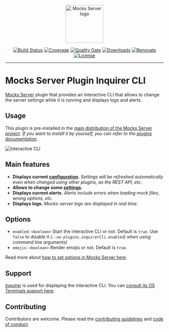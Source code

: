 <p align="center"><a href="https://mocks-server.org" target="_blank" rel="noopener noreferrer"><img width="120" src="https://www.mocks-server.org/img/logo_120.png" alt="Mocks Server logo"></a></p>

<p align="center">
  <a href="https://github.com/mocks-server/main/actions?query=workflow%3Abuild+branch%3Amaster"><img src="https://github.com/mocks-server/main/workflows/build/badge.svg?branch=master" alt="Build Status"></a>
  <a href="https://codecov.io/gh/mocks-server/main"><img src="https://codecov.io/gh/mocks-server/main/branch/master/graph/badge.svg?token=2S8ZR55AJV" alt="Coverage"></a>
  <a href="https://sonarcloud.io/project/overview?id=mocks-server_main_plugin-inquirer-cli"><img src="https://sonarcloud.io/api/project_badges/measure?project=mocks-server_main_plugin-inquirer-cli&metric=alert_status" alt="Quality Gate"></a>
  <a href="https://www.npmjs.com/package/@mocks-server/plugin-inquirer-cli"><img src="https://img.shields.io/npm/dm/@mocks-server/plugin-inquirer-cli.svg" alt="Downloads"></a>
  <a href="https://renovatebot.com"><img src="https://img.shields.io/badge/renovate-enabled-brightgreen.svg" alt="Renovate"></a>
  <a href="https://github.com/mocks-server/main/blob/master/packages/plugin-inquirer-cli/LICENSE"><img src="https://img.shields.io/npm/l/@mocks-server/plugin-inquirer-cli.svg" alt="License"></a>
</p>

---

# Mocks Server Plugin Inquirer CLI

[Mocks Server][website-url] plugin that provides an interactive CLI that allows to change the server settings while it is running and displays logs and alerts.

## Usage

This plugin is pre-installed in the [main distribution of the Mocks Server project][main-distribution-url]. _If you want to install it by yourself, you can refer to the [plugins documentation][plugins-url]._

![Interactive CLI][animated-image-url]

## Main features

* __Displays current [configuration][settings-url].__ _Settings will be refreshed automatically even when changed using other plugins, as the REST API, etc._
* __Allows to change some [settings][settings-url].__
* __Displays current alerts.__ _Alerts include errors when loading mock files, wrong options, etc._
* __Displays logs.__ _Mocks-server logs are displayed in real time._

## Options

* `enabled`: `<boolean>` Start the interactive CLI or not. Default is `true`. Use `false` to disable it _(`--no-plugins.inquirerCli.enabled`) when using command line arguments)_
* `emojis`: `<boolean>` Render emojis or not. Default is `true`.

Read more about [how to set options in Mocks Server here][settings-url].

## Support

[Inquirer][inquirer-url] is used for displaying the interactive CLI. You can [consult its OS Terminals support here][inquirer-support].

## Contributing

Contributors are welcome.
Please read the [contributing guidelines](.github/CONTRIBUTING.md) and [code of conduct](.github/CODE_OF_CONDUCT.md).

[inquirer-url]: https://www.npmjs.com/package/inquirer
[inquirer-support]: https://www.npmjs.com/package/inquirer#support-os-terminals
[website-url]: https://www.mocks-server.org
[plugins-url]: https://www.mocks-server.org/docs/plugins/intro
[settings-url]: https://www.mocks-server.org/docs/configuration/how-to-change-settings
[animated-image-url]: https://www.mocks-server.org/img/inquirer-cli.gif
[main-distribution-url]: https://www.npmjs.com/package/@mocks-server/main
[logo-url]: https://www.mocks-server.org/img/logo_120.png
